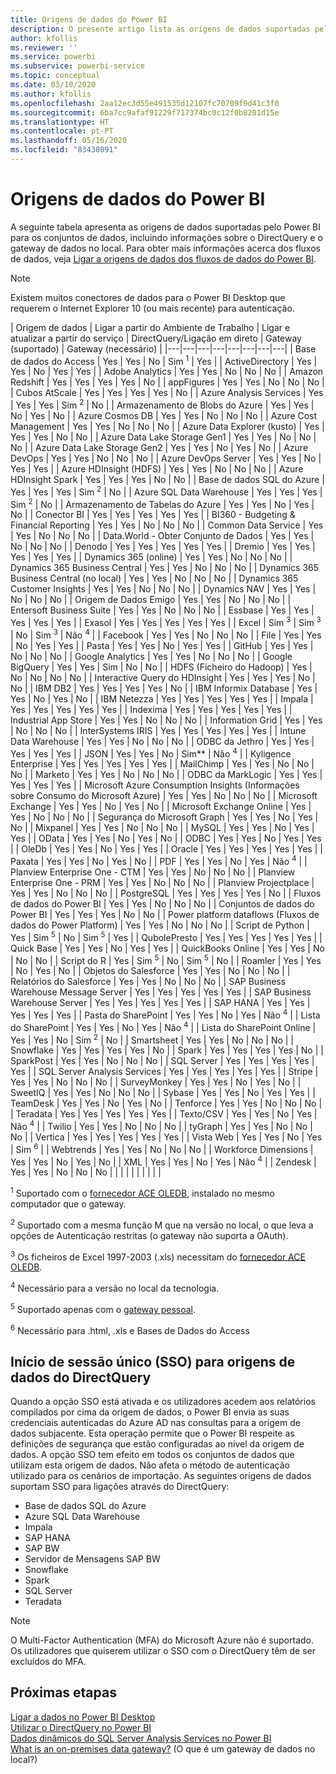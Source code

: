 ```yaml
---
title: Origens de dados do Power BI
description: O presente artigo lista as origens de dados suportadas pelo Power BI, incluindo informações sobre o DirectQuery e o gateway de dados no local.
author: kfollis
ms.reviewer: ''
ms.service: powerbi
ms.subservice: powerbi-service
ms.topic: conceptual
ms.date: 03/10/2020
ms.author: kfollis
ms.openlocfilehash: 2aa12ec3d55e491535d12107fc70709f9d41c3f0
ms.sourcegitcommit: 6ba7cc9afaf91229f717374bc0c12f0b8201d15e
ms.translationtype: HT
ms.contentlocale: pt-PT
ms.lasthandoff: 05/16/2020
ms.locfileid: "83438091"
---
```

# <a name="power-bi-data-sources"></a>Origens de dados do Power BI

A seguinte tabela apresenta as origens de dados suportadas pelo Power BI para os conjuntos de dados, incluindo informações sobre o DirectQuery e o gateway de dados no local. Para obter mais informações acerca dos fluxos de dados, veja [Ligar a origens de dados dos fluxos de dados do Power BI](../transform-model/service-dataflows-data-sources.md).

> [!NOTE]
> Existem muitos conectores de dados para o Power BI Desktop que requerem o Internet Explorer 10 (ou mais recente) para autenticação. 


| Origem de dados | Ligar a partir do Ambiente de Trabalho | Ligar e atualizar a partir do serviço | DirectQuery/Ligação em direto | Gateway (suportado) | Gateway (necessário) |
|---|---|---|---|---|---|---|---|
| Base de dados do Access | Yes | Yes | No | Sim <sup>1</sup> | Yes |
| ActiveDirectory | Yes | Yes | No | Yes | Yes |
| Adobe Analytics | Yes | Yes | No | No | No |
| Amazon Redshift | Yes | Yes | Yes | Yes | No |
| appFigures | Yes | Yes | No | No | No |
| Cubos AtScale | Yes | Yes | Yes | Yes | No |
| Azure Analysis Services | Yes | Yes | Yes | Sim <sup>2</sup> | No |
| Armazenamento de Blobs do Azure | Yes | Yes | No | Yes | No |
| Azure Cosmos DB | Yes | Yes | No | No | No |
| Azure Cost Management | Yes | Yes | No | No | No |
| Azure Data Explorer (kusto) | Yes | Yes | Yes | No | No |
| Azure Data Lake Storage Gen1 | Yes | Yes | No | No | No |
| Azure Data Lake Storage Gen2 | Yes | Yes | No | Yes | No |
| Azure DevOps | Yes | Yes | No | No | No |
| Azure DevOps Server | Yes | Yes | No | Yes | Yes |
| Azure HDInsight (HDFS) | Yes | Yes | No | No | No |
| Azure HDInsight Spark | Yes | Yes | Yes | No | No |
| Base de dados SQL do Azure | Yes | Yes | Yes | Sim <sup>2</sup> | No |
| Azure SQL Data Warehouse | Yes | Yes | Yes | Sim <sup>2</sup> | No |
| Armazenamento de Tabelas do Azure | Yes | Yes | No | Yes | No |
| Conector BI | Yes | Yes | Yes | Yes | Yes |
| BI360 - Budgeting & Financial Reporting | Yes | Yes | No | No | No |
| Common Data Service | Yes | Yes | No | No | No |
| Data.World - Obter Conjunto de Dados | Yes | Yes | No | No | No |
| Denodo | Yes | Yes | Yes | Yes | Yes |
| Dremio | Yes | Yes | Yes | Yes | Yes |
| Dynamics 365 (online) | Yes | Yes | No | No | No |
| Dynamics 365 Business Central | Yes | Yes | No | No | No |
| Dynamics 365 Business Central (no local) | Yes | Yes | No | No | No |
| Dynamics 365 Customer Insights | Yes | Yes | No | No | No |
| Dynamics NAV | Yes | Yes | No | No | No |
| Origem de Dados Emigo | Yes | Yes | No | No | No |
| Entersoft Business Suite | Yes | Yes | No | No | No |
| Essbase | Yes | Yes | Yes | Yes | Yes |
| Exasol | Yes | Yes | Yes | Yes | Yes |
| Excel | Sim <sup>3</sup> | Sim <sup>3</sup> | No | Sim <sup>3</sup> | Não <sup>4</sup> |
| Facebook | Yes | Yes | No | No | No |
| File | Yes | Yes | No | Yes | Yes |
| Pasta | Yes | Yes | No | Yes | Yes |
| GitHub | Yes | Yes | No | No | No |
| Google Analytics | Yes | Yes | No | No | No |
| Google BigQuery | Yes | Yes | Sim | No | No |
| HDFS (Ficheiro do Hadoop) | Yes | No | No | No | No |
| Interactive Query do HDInsight | Yes | Yes | Yes | No | No |
| IBM DB2 | Yes | Yes | Yes | Yes | No |
| IBM Informix Database | Yes | Yes | No | Yes | No |
| IBM Netezza | Yes | Yes | Yes | Yes | Yes |
| Impala | Yes | Yes | Yes | Yes | Yes |
| Indexima | Yes | Yes | Yes | Yes | Yes |
| Industrial App Store | Yes | Yes | No | No | No |
| Information Grid | Yes | Yes | No | No | No |
| InterSystems IRIS | Yes | Yes | Yes | Yes | Yes |
| Intune Data Warehouse | Yes | Yes | No | No | No |
| ODBC da Jethro | Yes | Yes | Yes | Yes | Yes |
| JSON | Yes | Yes | No | Sim** | Não <sup>4</sup> |
| Kyligence Enterprise | Yes | Yes | Yes | Yes | Yes |
| MailChimp | Yes | Yes | No | No | No |
| Marketo | Yes | Yes | No | No | No |
| ODBC da MarkLogic | Yes | Yes | Yes | Yes | Yes |
| Microsoft Azure Consumption Insights (Informações sobre Consumo do Microsoft Azure) | Yes | Yes | No | No | No |
| Microsoft Exchange | Yes | Yes | No | Yes | No |
| Microsoft Exchange Online | Yes | Yes | No | No | No |
| Segurança do Microsoft Graph | Yes | Yes | No | Yes | No |
| Mixpanel | Yes | Yes | No | No | No |
| MySQL | Yes | Yes | No | Yes | Yes |
| OData | Yes | Yes | No | Yes | No |
| ODBC | Yes | Yes | No | Yes | Yes |
| OleDb | Yes | Yes | No | Yes | Yes |
| Oracle | Yes | Yes | Yes | Yes | Yes |
| Paxata | Yes | Yes | No | Yes | No |
| PDF | Yes | Yes | No | Yes | Não <sup>4</sup> |
| Planview Enterprise One - CTM | Yes | Yes | No | No | No |
| Planview Enterprise One - PRM | Yes | Yes | No | No | No |
| Planview Projectplace | Yes | Yes | No | No | No |
| PostgreSQL | Yes | Yes | Yes | Yes | No |
| Fluxos de dados do Power BI | Yes | Yes | No | No | No |
| Conjuntos de dados do Power BI | Yes | Yes | Yes | No | No |
| Power platform dataflows (Fluxos de dados do Power Platform) | Yes | Yes | No | No | No |
| Script de Python | Yes | Sim <sup>5</sup> | No | Sim <sup>5</sup> | Yes |
| QubolePresto | Yes | Yes | Yes | Yes | Yes |
| Quick Base | Yes | Yes | No | Yes | Yes |
| QuickBooks Online | Yes | Yes | No | No | No |
| Script do R | Yes | Sim <sup>5</sup> | No | Sim <sup>5</sup> | No |
| Roamler | Yes | Yes | No | Yes | No |
| Objetos do Salesforce | Yes | Yes | No | No | No |
| Relatórios do Salesforce | Yes | Yes | No | No | No |
| SAP Business Warehouse Message Server | Yes | Yes | Yes | Yes | Yes |
| SAP Business Warehouse Server | Yes | Yes | Yes | Yes | Yes |
| SAP HANA | Yes | Yes | Yes | Yes | Yes |
| Pasta do SharePoint | Yes | Yes | No | Yes | Não <sup>4</sup> |
| Lista do SharePoint | Yes | Yes | No | Yes | Não <sup>4</sup> |
| Lista do SharePoint Online | Yes | Yes | No | Sim <sup>2</sup> | No |
| Smartsheet | Yes | Yes | No | No | No |
| Snowflake | Yes | Yes | Yes | Yes | No |
| Spark | Yes | Yes | Yes | Yes | No |
| SparkPost | Yes | Yes | No | No | No |
| SQL Server | Yes | Yes | Yes | Yes | Yes |
| SQL Server Analysis Services | Yes | Yes | Yes | Yes | Yes |
| Stripe | Yes | Yes | No | No | No |
| SurveyMonkey | Yes | Yes | No | Yes | No |
| SweetIQ | Yes | Yes | No | No | No |
| Sybase | Yes | Yes | No | Yes | Yes |
| TeamDesk | Yes | Yes | No | Yes | No |
| Tenforce | Yes | Yes | No | No | No |
| Teradata | Yes | Yes | Yes | Yes | Yes |
| Texto/CSV | Yes | Yes | No | Yes | Não <sup>4</sup> |
| Twilio | Yes | Yes | No | No | No |
| tyGraph | Yes | Yes | No | No | No |
| Vertica | Yes | Yes | Yes | Yes | Yes |
| Vista Web | Yes | Yes | No | Yes | Sim <sup>6</sup> |
| Webtrends | Yes | Yes | No | No | No |
| Workforce Dimensions | Yes | Yes | No | Yes | No |
| XML | Yes | Yes | No | Yes | Não <sup>4</sup> |
| Zendesk | Yes | Yes | No | No | No |
| | | | | | | | |

<sup>1</sup> Suportado com o [fornecedor ACE OLEDB](https://www.microsoft.com/download/details.aspx?id=54920), instalado no mesmo computador que o gateway.

<sup>2</sup> Suportado com a mesma função M que na versão no local, o que leva a opções de Autenticação restritas (o gateway não suporta a OAuth).

<sup>3</sup> Os ficheiros de Excel 1997-2003 (.xls) necessitam do [fornecedor ACE OLEDB](https://www.microsoft.com/download/details.aspx?id=54920).

<sup>4</sup> Necessário para a versão no local da tecnologia.

<sup>5</sup> Suportado apenas com o [gateway pessoal](service-gateway-personal-mode.md).

<sup>6</sup> Necessário para .html, .xls e Bases de Dados do Access

## <a name="single-sign-on-sso-for-directquery-sources"></a>Início de sessão único (SSO) para origens de dados do DirectQuery

Quando a opção SSO está ativada e os utilizadores acedem aos relatórios compilados por cima da origem de dados, o Power BI envia as suas credenciais autenticadas do Azure AD nas consultas para a origem de dados subjacente. Esta operação permite que o Power BI respeite as definições de segurança que estão configuradas ao nível da origem de dados.
A opção SSO tem efeito em todos os conjuntos de dados que utilizam esta origem de dados. Não afeta o método de autenticação utilizado para os cenários de importação. As seguintes origens de dados suportam SSO para ligações através do DirectQuery:

- Base de dados SQL do Azure
- Azure SQL Data Warehouse
- Impala
- SAP HANA
- SAP BW
- Servidor de Mensagens SAP BW
- Snowflake
- Spark
- SQL Server
- Teradata

> [!Note]
> O Multi-Factor Authentication (MFA) do Microsoft Azure não é suportado. Os utilizadores que quiserem utilizar o SSO com o DirectQuery têm de ser excluídos do MFA.

## <a name="next-steps"></a>Próximas etapas

[Ligar a dados no Power BI Desktop](desktop-quickstart-connect-to-data.md)  
[Utilizar o DirectQuery no Power BI](desktop-directquery-about.md)  
[Dados dinâmicos do SQL Server Analysis Services no Power BI](sql-server-analysis-services-tabular-data.md)  
[What is an on-premises data gateway?](service-gateway-onprem.md) (O que é um gateway de dados no local?)  
